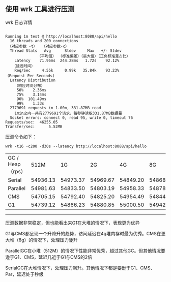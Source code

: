 使用 wrk 工具进行压测
---
wrk 日志详情
```

Running 1m test @ http://localhost:8088/api/hello
  16 threads and 200 connections
 （对应参数 -t）  （对应参数-c）
  Thread Stats   Avg      Stdev     Max   +/- Stdev
              （平均值） （标准偏差）（最大值）（正负标准差占比）
    Latency    71.96ms  244.28ms   1.72s    92.12%
   （延迟时间）
    Req/Sec     4.55k     0.99k   35.84k    93.23%
（Request Per Seconds)
  Latency Distribution
    （响应时间分布）
     50%    2.36ms
     75%    3.14ms
     90%  101.49ms
     99%    1.33s
  2779691 requests in 1.00m, 331.87MB read
    1min之内一共有2779691个请求，每秒钟读取331.87MB数据量
  Socket errors: connect 0, read 95, write 0, timeout 76
Requests/sec:  46255.05
Transfer/sec:      5.52MB
```



压测命令如下：

`wrk -t16 -c200 -d30s --latency http://localhost:8088/api/hello`


<table>
    <tr>
        <td>GC / Heap（rps）</td>
        <td>512M</td>
        <td>1G</td>
        <td>2G</td>
        <td>4G</td>
        <td>8G</td>
    </tr>
    <tr>
        <td>Serial</td>
        <td>54936.13</td>
        <td>54973.37</td>
        <td>54969.67</td>
        <td>54849.20</td>
        <td>54868.51</td>
    </tr>
    <tr>
        <td>Parallel</td>
        <td>54981.63</td>
        <td>54833.50</td>
        <td>54803.19</td>
        <td>54958.33</td>
        <td>54878.10</td>
    </tr>
    <tr>
        <td>CMS</td>
        <td>54705.15</td>
        <td>54792.40</td>
        <td>54825.20</td>
        <td>54954.49</td>
        <td>54844.30</td>
    </tr>
    <tr>
        <td>G1</td>
        <td>54739.12</td>
        <td>54866.23</td>
        <td>54880.85</td>
        <td>55000.50</td>
        <td>54942.76</td>
    </tr>    
</table>

---

压测数据非常稳定，但也能看出来G1在大堆的情况下，表现更为优异

G1与CMS都呈现一个升降升的趋势，访问延迟在4g堆内存时最为优秀。CMS在更大堆（8g）的情况下，处理压力陡升

ParallelGC在小堆（512M）的情况下性能非常优秀，超过其他GC。但其他情况要逊于G1、CMS，延迟几近于G1与CMS的2倍

SerialGC在大堆情况下，处理压力飙升。其他情况下都是要逊于G1、CMS、Par，延迟处于秒级